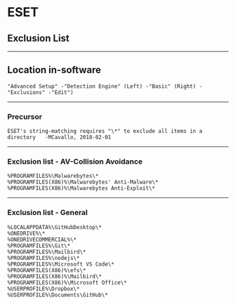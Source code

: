 
# ESET
## Exclusion List

***
## Location in-software
``` "Advanced Setup" -"Detection Engine" (Left) -"Basic" (Right) -"Exclusions" -"Edit") ```

***
### Precursor
``` ESET's string-matching requires "\*" to exclude all items in a directory   -MCavallo, 2018-02-01 ```

***
### Exclusion list - AV-Collision Avoidance
```
%PROGRAMFILES%\Malwarebytes\*
%PROGRAMFILES(X86)%\Malwarebytes' Anti-Malware\*
%PROGRAMFILES(X86)%\Malwarebytes Anti-Exploit\*
```

***
### Exclusion list - General
```
%LOCALAPPDATA%\GitHubDesktop\*
%ONEDRIVE%\*
%ONEDRIVECOMMERCIAL%\*
%PROGRAMFILES%\Git\*
%PROGRAMFILES%\Mailbird\*
%PROGRAMFILES%\nodejs\*
%PROGRAMFILES%\Microsoft VS Code\*
%PROGRAMFILES(X86)%\efs\*
%PROGRAMFILES(X86)%\Mailbird\*
%PROGRAMFILES(X86)%\Microsoft Office\*
%USERPROFILE%\Dropbox\*
%USERPROFILE%\Documents\GitHub\*
```